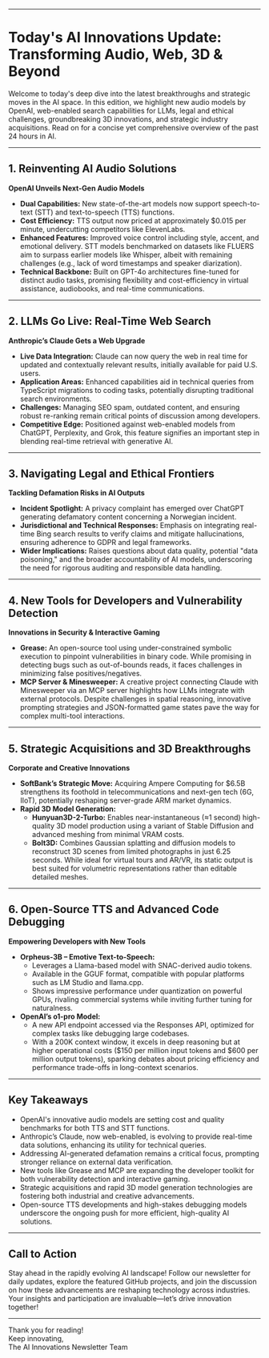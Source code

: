------------------------------------------------------------  
# Today's AI Innovations Update: Transforming Audio, Web, 3D & Beyond

Welcome to today's deep dive into the latest breakthroughs and strategic moves in the AI space. In this edition, we highlight new audio models by OpenAI, web-enabled search capabilities for LLMs, legal and ethical challenges, groundbreaking 3D innovations, and strategic industry acquisitions. Read on for a concise yet comprehensive overview of the past 24 hours in AI.

------------------------------------------------------------  
## 1. Reinventing AI Audio Solutions

**OpenAI Unveils Next-Gen Audio Models**  
- **Dual Capabilities:** New state-of-the-art models now support speech-to-text (STT) and text-to-speech (TTS) functions.
- **Cost Efficiency:** TTS output now priced at approximately $0.015 per minute, undercutting competitors like ElevenLabs.
- **Enhanced Features:** Improved voice control including style, accent, and emotional delivery. STT models benchmarked on datasets like FLUERS aim to surpass earlier models like Whisper, albeit with remaining challenges (e.g., lack of word timestamps and speaker diarization).
- **Technical Backbone:** Built on GPT-4o architectures fine-tuned for distinct audio tasks, promising flexibility and cost-efficiency in virtual assistance, audiobooks, and real-time communications.

------------------------------------------------------------  
## 2. LLMs Go Live: Real-Time Web Search

**Anthropic’s Claude Gets a Web Upgrade**  
- **Live Data Integration:** Claude can now query the web in real time for updated and contextually relevant results, initially available for paid U.S. users.
- **Application Areas:** Enhanced capabilities aid in technical queries from TypeScript migrations to coding tasks, potentially disrupting traditional search environments.
- **Challenges:** Managing SEO spam, outdated content, and ensuring robust re-ranking remain critical points of discussion among developers.
- **Competitive Edge:** Positioned against web-enabled models from ChatGPT, Perplexity, and Grok, this feature signifies an important step in blending real-time retrieval with generative AI.

------------------------------------------------------------  
## 3. Navigating Legal and Ethical Frontiers

**Tackling Defamation Risks in AI Outputs**  
- **Incident Spotlight:** A privacy complaint has emerged over ChatGPT generating defamatory content concerning a Norwegian incident.
- **Jurisdictional and Technical Responses:** Emphasis on integrating real-time Bing search results to verify claims and mitigate hallucinations, ensuring adherence to GDPR and legal frameworks.
- **Wider Implications:** Raises questions about data quality, potential "data poisoning," and the broader accountability of AI models, underscoring the need for rigorous auditing and responsible data handling.

------------------------------------------------------------  
## 4. New Tools for Developers and Vulnerability Detection

**Innovations in Security & Interactive Gaming**  
- **Grease:** An open-source tool using under-constrained symbolic execution to pinpoint vulnerabilities in binary code. While promising in detecting bugs such as out-of-bounds reads, it faces challenges in minimizing false positives/negatives.
- **MCP Server & Minesweeper:** A creative project connecting Claude with Minesweeper via an MCP server highlights how LLMs integrate with external protocols. Despite challenges in spatial reasoning, innovative prompting strategies and JSON-formatted game states pave the way for complex multi-tool interactions.

------------------------------------------------------------  
## 5. Strategic Acquisitions and 3D Breakthroughs

**Corporate and Creative Innovations**  
- **SoftBank’s Strategic Move:** Acquiring Ampere Computing for $6.5B strengthens its foothold in telecommunications and next-gen tech (6G, IIoT), potentially reshaping server-grade ARM market dynamics.
- **Rapid 3D Model Generation:**  
   - **Hunyuan3D-2-Turbo:** Enables near-instantaneous (≈1 second) high-quality 3D model production using a variant of Stable Diffusion and advanced meshing from minimal VRAM costs.
   - **Bolt3D:** Combines Gaussian splatting and diffusion models to reconstruct 3D scenes from limited photographs in just 6.25 seconds. While ideal for virtual tours and AR/VR, its static output is best suited for volumetric representations rather than editable detailed meshes.

------------------------------------------------------------  
## 6. Open-Source TTS and Advanced Code Debugging

**Empowering Developers with New Tools**  
- **Orpheus-3B – Emotive Text-to-Speech:**  
   - Leverages a Llama-based model with SNAC-derived audio tokens.
   - Available in the GGUF format, compatible with popular platforms such as LM Studio and llama.cpp.
   - Shows impressive performance under quantization on powerful GPUs, rivaling commercial systems while inviting further tuning for naturalness.
- **OpenAI’s o1-pro Model:**  
   - A new API endpoint accessed via the Responses API, optimized for complex tasks like debugging large codebases.
   - With a 200K context window, it excels in deep reasoning but at higher operational costs ($150 per million input tokens and $600 per million output tokens), sparking debates about pricing efficiency and performance trade-offs in long-context scenarios.

------------------------------------------------------------  
## Key Takeaways

- OpenAI's innovative audio models are setting cost and quality benchmarks for both TTS and STT functions.
- Anthropic’s Claude, now web-enabled, is evolving to provide real-time data solutions, enhancing its utility for technical queries.
- Addressing AI-generated defamation remains a critical focus, prompting stronger reliance on external data verification.
- New tools like Grease and MCP are expanding the developer toolkit for both vulnerability detection and interactive gaming.
- Strategic acquisitions and rapid 3D model generation technologies are fostering both industrial and creative advancements.
- Open-source TTS developments and high-stakes debugging models underscore the ongoing push for more efficient, high-quality AI solutions.

------------------------------------------------------------  
## Call to Action

Stay ahead in the rapidly evolving AI landscape! Follow our newsletter for daily updates, explore the featured GitHub projects, and join the discussion on how these advancements are reshaping technology across industries. Your insights and participation are invaluable—let’s drive innovation together!

------------------------------------------------------------  
Thank you for reading!  
Keep innovating,  
The AI Innovations Newsletter Team